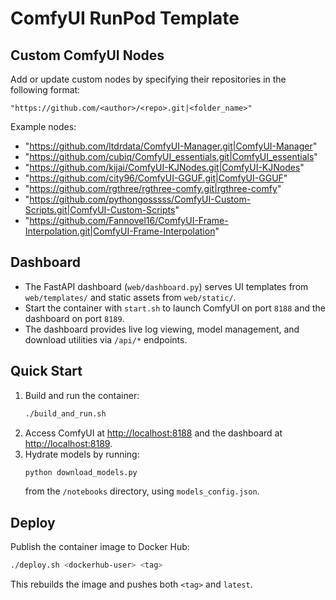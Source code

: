 # ComfyUI RunPod Template

## Custom ComfyUI Nodes
Add or update custom nodes by specifying their repositories in the following format:
```
"https://github.com/<author>/<repo>.git|<folder_name>"
```
Example nodes:
- "https://github.com/ltdrdata/ComfyUI-Manager.git|ComfyUI-Manager"
- "https://github.com/cubiq/ComfyUI_essentials.git|ComfyUI_essentials"
- "https://github.com/kijai/ComfyUI-KJNodes.git|ComfyUI-KJNodes"
- "https://github.com/city96/ComfyUI-GGUF.git|ComfyUI-GGUF"
- "https://github.com/rgthree/rgthree-comfy.git|rgthree-comfy"
- "https://github.com/pythongosssss/ComfyUI-Custom-Scripts.git|ComfyUI-Custom-Scripts"
- "https://github.com/Fannovel16/ComfyUI-Frame-Interpolation.git|ComfyUI-Frame-Interpolation"

## Dashboard
- The FastAPI dashboard (`web/dashboard.py`) serves UI templates from `web/templates/` and static assets from `web/static/`.
- Start the container with `start.sh` to launch ComfyUI on port `8188` and the dashboard on port `8189`.
- The dashboard provides live log viewing, model management, and download utilities via `/api/*` endpoints.

## Quick Start
1. Build and run the container:  
    ```bash
    ./build_and_run.sh
    ```
2. Access ComfyUI at [http://localhost:8188](http://localhost:8188) and the dashboard at [http://localhost:8189](http://localhost:8189).
3. Hydrate models by running:
    ```bash
    python download_models.py
    ```
    from the `/notebooks` directory, using `models_config.json`.

## Deploy
Publish the container image to Docker Hub:
```bash
./deploy.sh <dockerhub-user> <tag>
```
This rebuilds the image and pushes both `<tag>` and `latest`.
